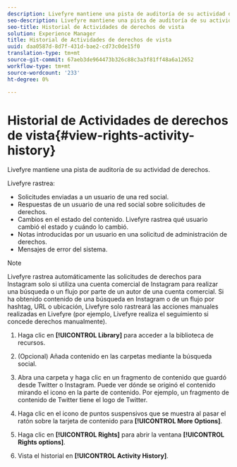 ```yaml
---
description: Livefyre mantiene una pista de auditoría de su actividad de derechos.
seo-description: Livefyre mantiene una pista de auditoría de su actividad de derechos.
seo-title: Historial de Actividades de derechos de vista
solution: Experience Manager
title: Historial de Actividades de derechos de vista
uuid: daa0587d-8d7f-431d-bae2-cd73c0de15f0
translation-type: tm+mt
source-git-commit: 67aeb3de964473b326c88c3a3f81ff48a6a12652
workflow-type: tm+mt
source-wordcount: '233'
ht-degree: 0%

---
```



# Historial de Actividades de derechos de vista{#view-rights-activity-history}

Livefyre mantiene una pista de auditoría de su actividad de derechos.

Livefyre rastrea:

* Solicitudes enviadas a un usuario de una red social.
* Respuestas de un usuario de una red social sobre solicitudes de derechos.
* Cambios en el estado del contenido. Livefyre rastrea qué usuario cambió el estado y cuándo lo cambió.
* Notas introducidas por un usuario en una solicitud de administración de derechos.
* Mensajes de error del sistema.

>[!NOTE]
>
>Livefyre rastrea automáticamente las solicitudes de derechos para Instagram solo si utiliza una cuenta comercial de Instagram para realizar una búsqueda o un flujo por parte de un autor de una cuenta comercial. Si ha obtenido contenido de una búsqueda en Instagram o de un flujo por hashtag, URL o ubicación, Livefyre solo rastreará las acciones manuales realizadas en Livefyre (por ejemplo, Livefyre realiza el seguimiento si concede derechos manualmente).

1. Haga clic en **[!UICONTROL Library]** para acceder a la biblioteca de recursos.
1. (Opcional) Añada contenido en las carpetas mediante la búsqueda social.
1. Abra una carpeta y haga clic en un fragmento de contenido que guardó desde Twitter o Instagram. Puede ver dónde se originó el contenido mirando el icono en la parte de contenido. Por ejemplo, un fragmento de contenido de Twitter tiene el logo de Twitter.
1. Haga clic en el icono de puntos suspensivos que se muestra al pasar el ratón sobre la tarjeta de contenido para **[!UICONTROL More Options]**.
1. Haga clic en **[!UICONTROL Rights]** para abrir la ventana **[!UICONTROL Rights options]**.

1. Vista el historial en **[!UICONTROL Activity History]**.

